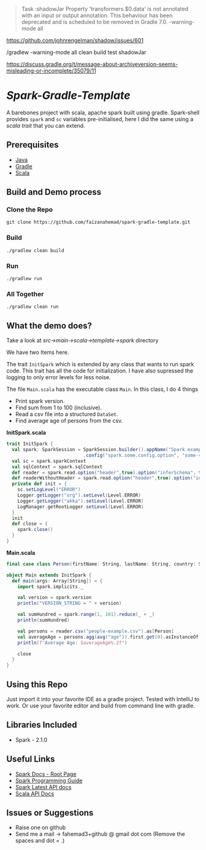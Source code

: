 > Task :shadowJar
Property 'transformers.$0.data' is not annotated with an input or output annotation. This behaviour has been deprecated and is scheduled to be removed in Gradle 7.0.
-warning-mode all

https://github.com/johnrengelman/shadow/issues/601

/gradlew -warning-mode all clean build test shadowJar

https://discuss.gradle.org/t/message-about-archiveversion-seems-misleading-or-incomplete/35079/11


# _Spark-Gradle-Template_
A barebones project with scala, apache spark built using gradle. Spark-shell provides `spark` and `sc` variables pre-initialised, here I did the same using a *scala trait* that you can extend.

## Prerequisites
- [Java](https://java.com/en/download/)
- [Gradle](https://gradle.org/)
- [Scala](https://www.scala-lang.org/)

## Build and Demo process

### Clone the Repo
`git clone https://github.com/faizanahemad/spark-gradle-template.git`

### Build
`./gradlew clean build`
### Run
`./gradlew run`
### All Together
`./gradlew clean run`


## What the demo does?
Take a look at *src->main->scala->template->spark* directory

We have two Items here.

The trait `InitSpark` which is extended by any class that wants to run spark code. This trait has all the code for initialization. I have also supressed the logging to only error levels for less noise.

The file `Main.scala` has the executable class `Main`.
In this class, I do 4 things

- Print spark version.
- Find sum from 1 to 100 (inclusive).
- Read a csv file into a structured `DataSet`.
- Find average age of persons from the csv.

**InitSpark.scala**
```scala
trait InitSpark {
  val spark: SparkSession = SparkSession.builder().appName("Spark example").master("local[*]")
                            .config("spark.some.config.option", "some-value").getOrCreate()
  val sc = spark.sparkContext
  val sqlContext = spark.sqlContext
  def reader = spark.read.option("header",true).option("inferSchema", true).option("mode", "DROPMALFORMED")
  def readerWithoutHeader = spark.read.option("header",true).option("inferSchema", true).option("mode", "DROPMALFORMED")
  private def init = {
    sc.setLogLevel("ERROR")
    Logger.getLogger("org").setLevel(Level.ERROR)
    Logger.getLogger("akka").setLevel(Level.ERROR)
    LogManager.getRootLogger.setLevel(Level.ERROR)
  }
  init
  def close = {
    spark.close()
  }
}
```

**Main.scala**
```scala
final case class Person(firstName: String, lastName: String, country: String, age: Int)

object Main extends InitSpark {
  def main(args: Array[String]) = {
    import spark.implicits._

    val version = spark.version
    println("VERSION_STRING = " + version)

    val sumHundred = spark.range(1, 101).reduce(_ + _)
    println(sumHundred)

    val persons = reader.csv("people-example.csv").as[Person]
    val averageAge = persons.agg(avg("age")).first.get(0).asInstanceOf[Double]
    println(f"Average Age: $averageAge%.2f")

    close
  }
}
```

## Using this Repo
Just import it into your favorite IDE as a gradle project. Tested with IntelliJ to work. Or use your favorite editor and build from command line with gradle.

## Libraries Included
- Spark - 2.1.0

## Useful Links
- [Spark Docs - Root Page](http://spark.apache.org/docs/latest/)
- [Spark Programming Guide](http://spark.apache.org/docs/latest/programming-guide.html)
- [Spark Latest API docs](http://spark.apache.org/docs/latest/api/)
- [Scala API Docs](http://www.scala-lang.org/api/2.12.1/scala/)

## Issues or Suggestions

- Raise one on github
- Send me a mail -> fahemad3+github @ gmail dot com (Remove the spaces and dot = .)
